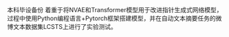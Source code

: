 本科毕设备份
着重于将NVAE和Transformer模型用于改进指针生成式网络模型，过程中使用Python编程语言+Pytorch框架搭建模型，并在自动文本摘要任务的微博文本数据集LCSTS上进行了实验测试。

